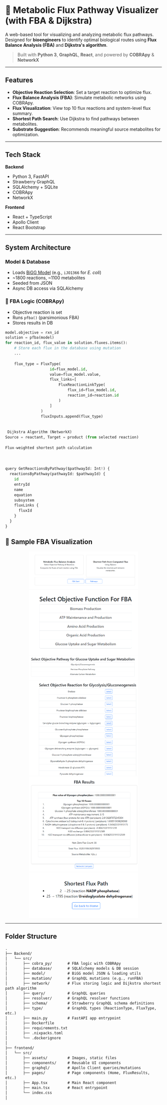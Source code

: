 # 🧬 Metabolic Flux Pathway Visualizer (with FBA & Dijkstra)

A web-based tool for visualizing and analyzing metabolic flux pathways. Designed for **bioengineers** to identify optimal biological routes using **Flux Balance Analysis (FBA)** and **Dijkstra's algorithm**.

> Built with **Python 3**, **GraphQL**, **React**, and powered by **COBRApy** & **NetworkX**

---
## Features

- **Objective Reaction Selection**: Set a target reaction to optimize flux.
- **Flux Balance Analysis (FBA)**: Simulate metabolic networks using COBRApy.
- **Flux Visualization**: View top 10 flux reactions and system-level flux summary.
- **Shortest Path Search**: Use Dijkstra to find pathways between metabolites.
- **Substrate Suggestion**: Recommends meaningful source metabolites for optimization.

---

##  Tech Stack

**Backend**
- Python 3, FastAPI
- Strawberry GraphQL
- SQLAlchemy + SQLite
- COBRApy
- NetworkX

**Frontend**
- React + TypeScript
- Apollo Client
- React Bootstrap

---

##  System Architecture

###  Model & Database
- Loads [BiGG Model](http://bigg.ucsd.edu/) (e.g., `iJO1366` for *E. coli*)
- ~1800 reactions, ~1100 metabolites
- Seeded from JSON
- Async DB access via SQLAlchemy

### 🔬 FBA Logic (COBRApy)
- Objective reaction is set
- Runs `pfba()` (parsimonious FBA)
- Stores results in DB

```python
model.objective = rxn_id
solution = pfba(model)
for reaction_id, flux_value in solution.fluxes.items():
    # Store each flux in the database using mutation
    ...
    
    flux_type = FluxType(
                    id=flux_model.id,
                    value=flux_model.value,
                    flux_links=[
                        FluxReactionLinkType(
                            flux_id=flux_model.id,
                            reaction_id=reaction.id
                        )
                    ]
                )
                fluxInputs.append(flux_type)


 Dijkstra Algorithm (NetworkX)
Source = reactant, Target = product (from selected reaction)

Flux-weighted shortest path calculation



query GetReactionsByPathway($pathwayId: Int!) {
  reactionsByPathway(pathwayId: $pathwayId) {
    id
    entryId
    name
    equation
    subsystem
    fluxLinks {
      fluxId
    }
  }
}
```
## 🧪 Sample FBA Visualization

<p align="center">
  <img src="./images/Home.png" width="70%"/>
  <img src="./images/SelectOF.png" width = "70%"/>
  <img src="./images/SelectOP.png" width = "70%" />
  <img src="./images/SelectOR.png" width = "70%" />
  <img src="./images/FBAResult.png" width = "70%" />
   <img src="./images/ShortestFLuxPath.png" width = "70%" />
</p>


---
## Folder Structure
```
.
├── Backend/
│   └── src/
│       ├── cobra_py/       # FBA logic with COBRApy
│       ├── database/       # SQLAlchemy models & DB session
│       ├── model/          # BiGG model JSON & loading utils
│       ├── mutation/       # GraphQL mutations (e.g., runFBA)
│       ├── network/        # Flux storing logic and Dijkstra shortest path algorithm
│       ├── query/          # GraphQL queries
│       ├── resolver/       # GraphQL resolver functions
│       ├── schema/         # Strawberry GraphQL schema definitions
│       ├── type/           # GraphQL types (ReactionType, FluxType, etc.)
│       ├── main.py         # FastAPI app entrypoint
│       ├── Dockerfile
│       ├── requirements.txt
│       ├── .nixpacks.toml
│       └── .dockerignore
│
├── frontend/
│   └── src/
│       ├── assets/         # Images, static files
│       ├── components/     # Reusable UI components
│       ├── graphql/        # Apollo Client queries/mutations
│       ├── pages/          # Page components (Home, FluxResults, etc.)
│       ├── App.tsx         # Main React component
│       ├── main.tsx        # React entrypoint
│       └── index.css
│


```

